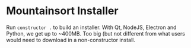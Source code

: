 Mountainsort Installer 
=================

Run `constructor .` to build an installer. With Qt, NodeJS, Electron and Python, we get up to ~400MB. Too big (but not different from what users would need to download in a non-constructor install.
